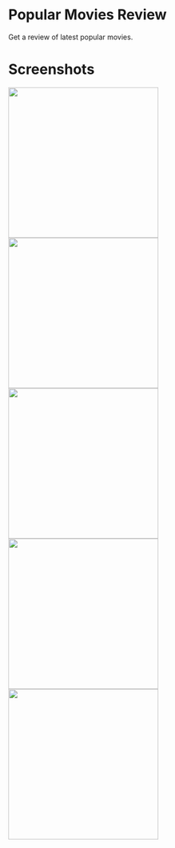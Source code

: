 # Popular Movies Review
Get a review of latest popular movies.

# Screenshots
<image src="screenshots/1.png" width="300"><image src="screenshots/2.png" width="300"><image src="screenshots/3.png" width="300"><image src="screenshots/4.png" width="300"><image src="screenshots/5.png" width="300">
